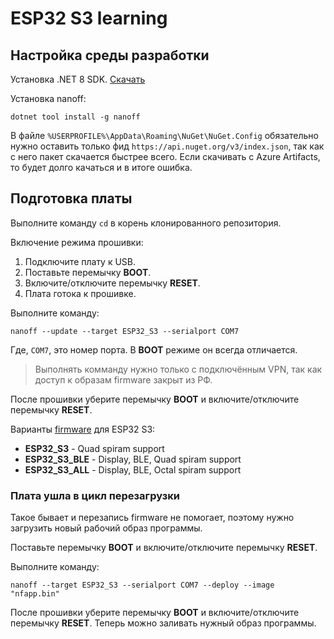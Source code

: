 # ESP32 S3 learning



## Настройка среды разработки

Установка .NET 8 SDK. [Скачать](https://dotnet.microsoft.com/en-us/download)

Установка nanoff:

```
dotnet tool install -g nanoff
```

В файле `%USERPROFILE%\AppData\Roaming\NuGet\NuGet.Config` обязательно нужно оставить 
только фид `https://api.nuget.org/v3/index.json`, так как с него пакет скачается 
быстрее всего. Если скачивать с Azure Artifacts, то будет долго качаться и в итоге ошибка.

## Подготовка платы

Выполните команду `cd` в корень клонированного репозитория.

Включение режима прошивки:
1. Подключите плату к USB.
2. Поставьте перемычку **BOOT**.
3. Включите/отключите перемычку **RESET**.
4. Плата готока к прошивке.

Выполните команду:

`nanoff --update --target ESP32_S3 --serialport COM7`

Где, `COM7`, это номер порта. В **BOOT** режиме он всегда отличается.

> Выполнять комманду нужно только с подключённым VPN, так как доступ к образам firmware закрыт из РФ.

После прошивки уберите перемычку **BOOT** и включите/отключите перемычку **RESET**.

Варианты [firmware](https://github.com/nanoframework/nf-interpreter?tab=readme-ov-file#user-content-esp32_s3-boards) для ESP32 S3:

- **ESP32_S3** - Quad spiram support
- **ESP32_S3_BLE** - Display, BLE, Quad spiram support
- **ESP32_S3_ALL** - Display, BLE, Octal spiram support

### Плата ушла в цикл перезагрузки

Такое бывает и перезапись firmware не помогает, поэтому нужно загрузить новый рабочий образ программы.

Поставьте перемычку **BOOT** и включите/отключите перемычку **RESET**.

Выполните команду:

```
nanoff --target ESP32_S3 --serialport COM7 --deploy --image "nfapp.bin"
```

После прошивки уберите перемычку **BOOT** и включите/отключите перемычку **RESET**. Теперь можно заливать нужный образ программы.